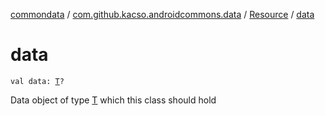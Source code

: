[commondata](../../index.md) / [com.github.kacso.androidcommons.data](../index.md) / [Resource](index.md) / [data](./data.md)

# data

`val data: `[`T`](index.md#T)`?`

Data object of type [T](index.md#T) which this class should hold

